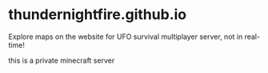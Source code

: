 # thundernightfire.github.io

<p>Explore maps on the website for UFO survival multiplayer server, not in real-time!</p>
<p>this is a private minecraft server</p>
